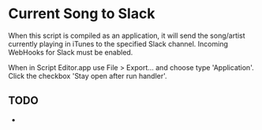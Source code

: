 # Current Song to Slack

When this script is compiled as an application, it will send the song/artist currently playing
in iTunes to the specified Slack channel. Incoming WebHooks for Slack
must be enabled.

When in Script Editor.app use File > Export... and choose type 'Application'. Click the checkbox 'Stay open after run handler'. 

## TODO

-
